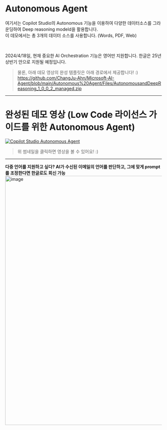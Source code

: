 Autonomous Agent
===
여기서는 Copilot Studio의 Autonomous 기능을 이용하여 다양한 데이터소스를 그라운딩하여 Deep reasoning modeld을 활용합니다.   
이 데모에서는 총 3개의 데이터 소스를 사용합니다. (Words, PDF, Web)

<br/>
  
2024/4/18일, 현재 중요한 AI Orchestration 기능은 영어만 지원합니다. 한글은 25년 상반기 안으로 지원될 예정입니다.

> 물론, 아래 데모 영상의 완성 템플릿은 아래 경로에서 제공합니다! :)    
> https://github.com/ChangJu-Ahn/Microsoft-AI-Agent/blob/main/Autonomous%20Agent/Files/AutonomousandDeepReasoning_1_0_0_2_managed.zip

----

완성된 데모 영상 (Low Code 라이선스 가이드를 위한 Autonomous Agent)
===
[![Copilot Studio Autonomous Agent](https://img.youtube.com/vi/ZJIZVMDc0QQ/maxresdefault.jpg)](https://youtu.be/ZJIZVMDc0QQ)
> 위 썸네일을 클릭하면 영상을 볼 수 있어요! :)

--- 
**다중 언어를 지원하고 싶다? AI가 수신된 이메일의 언어를 판단하고, 그에 맞게 prompt를 조정한다면 한글로도 회신 가능**
<img width="803" alt="image" src="https://github.com/user-attachments/assets/038d636a-346d-42ba-bec6-ea5486e7400d" />




